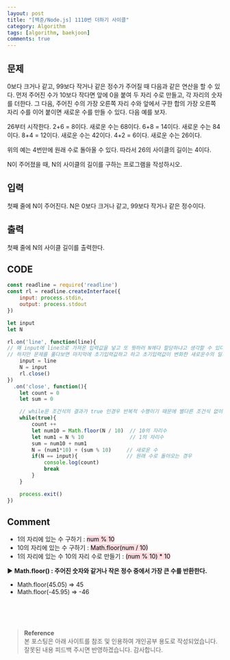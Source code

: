 ```yaml
---
layout: post
title: "[백준/Node.js] 1110번 더하기 사이클"
category: Algorithm
tags: [algorithm, baekjoon]
comments: true
---
```


## 문제
0보다 크거나 같고, 99보다 작거나 같은 정수가 주어질 때 다음과 같은 연산을 할 수 있다. 먼저 주어진 수가 10보다 작다면 앞에 0을 붙여 두 자리 수로 만들고, 각 자리의 숫자를 더한다. 그 다음, 주어진 수의 가장 오른쪽 자리 수와 앞에서 구한 합의 가장 오른쪽 자리 수를 이어 붙이면 새로운 수를 만들 수 있다. 다음 예를 보자.

26부터 시작한다. 2+6 = 8이다. 새로운 수는 68이다. 6+8 = 14이다. 새로운 수는 84이다. 8+4 = 12이다. 새로운 수는 42이다. 4+2 = 6이다. 새로운 수는 26이다.

위의 예는 4번만에 원래 수로 돌아올 수 있다. 따라서 26의 사이클의 길이는 4이다.

N이 주어졌을 때, N의 사이클의 길이를 구하는 프로그램을 작성하시오.

## 입력
첫째 줄에 N이 주어진다. N은 0보다 크거나 같고, 99보다 작거나 같은 정수이다.

## 출력
첫째 줄에 N의 사이클 길이를 출력한다.

## CODE
```javascript
const readline = require('readline')
const rl = readline.createInterface({
    input: process.stdin,
    output: process.stdout
})

let input
let N

rl.on('line', function(line){
// 왜 input에 line으로 가져온 입력값을 넣고 또 뭣하러 N에다 할당하냐고 생각할 수 있다.
// 하지만 문제를 풀다보면 마지막에 초기입력값하고 하고 초기입력값이 변화한 새로운수의 일치를 비교하는 경우가 있기에 이렇게 하는것이다. 
    input = line   
    N = input
    rl.close()
})
  .on('close', function(){  
    let count = 0
    let sum = 0  

    // while문 조건식의 결과가 true 인경우 반복적 수행이기 때문에 별다른 조건식 없이 true해도 무방 
    while(true){  
        count ++
        let num10 = Math.floor(N / 10)  // 10의 자리수
        let num1 = N % 10               // 1의 자리수
        sum = num10 + num1              
        N = (num1*10) + (sum % 10)     // 새로운 수
        if(N == input){                // 원래 수로 돌아오는 경우
            console.log(count)
            break
        }
    }

    process.exit()  
})
```
## Comment
- 1의 자리에 있는 수 구하기 : <mark style='background-color: #ffdce0'> num % 10 </mark>
- 10의 자리에 있는 수 구하기 : <mark style='background-color: #ffdce0'> Math.floor(num / 10) </mark>
- 1의 자리에 있는 수 10의 자리 수로 만들기 : <mark style='background-color: #ffdce0'> (num % 10) * 10 </mark>

▶ **Math.floor() : 주어진 숫자와 같거나 작은 정수 중에서 가장 큰 수를 반환한다.**   
- Math.floor(45.05)  => 45
- Math.floor(-45.95) => -46

<br>
<br>
<br>

>**Reference**   
본 포스팅은 아래 사이트를 참조 및 인용하여 개인공부 용도로 작성되었습니다.   
잘못된 내용 피드백 주시면 반영하겠습니다. 감사합니다.   
[]()
